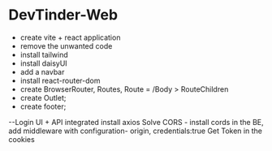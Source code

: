 # DevTinder-Web

- create vite + react application
- remove the unwanted code
- install tailwind 
- install daisyUI
- add a navbar
- install react-router-dom
- create BrowserRouter, Routes, Route = /Body > RouteChildren
- create Outlet;
- create footer;

--Login
    UI + API integrated
    install axios
    Solve CORS - install cords in the BE, add middleware with configuration- origin, credentials:true
    Get Token in the cookies




